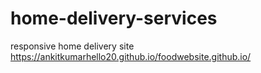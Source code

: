 # home-delivery-services
responsive home delivery site
https://ankitkumarhello20.github.io/foodwebsite.github.io/
